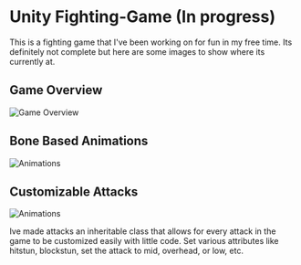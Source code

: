 # Unity Fighting-Game (In progress)

This is a fighting game that I've been working on for fun in my free time. Its definitely not complete but here are some images to show where its currently at.


## Game Overview
![Game Overview](https://media.giphy.com/media/zHUZ4cEaSsRiEC4eyY/giphy.gif)


## Bone Based Animations
![Animations](https://media.giphy.com/media/XLr7J1y5WkoejXCF7a/giphy.gif)


## Customizable Attacks
![Animations](https://media.giphy.com/media/XRlhIb6RHaASuKBUMV/giphy.gif)

Ive made attacks an inheritable class that allows for every attack in the game to be customized easily with little code. Set various attributes like hitstun, blockstun, set the attack to mid, overhead, or low, etc.
